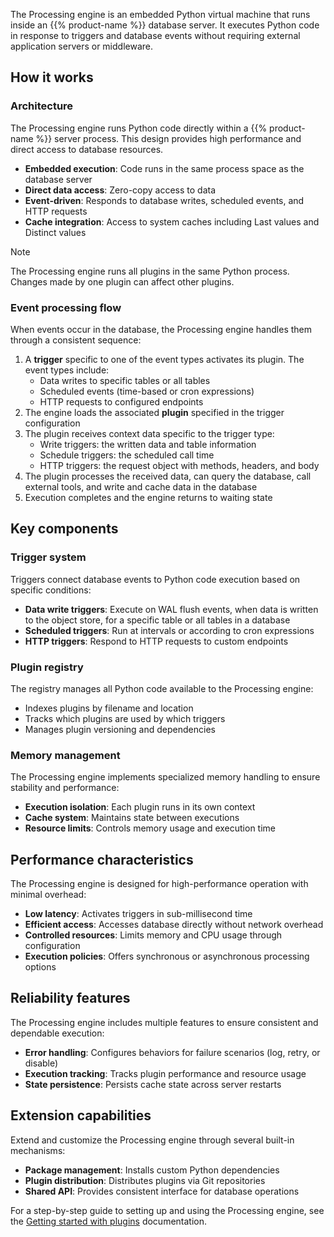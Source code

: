 The Processing engine is an embedded Python virtual machine that runs inside an {{% product-name %}} database server. It executes Python code in response to triggers and database events without requiring external application servers or middleware.

## How it works

### Architecture

The Processing engine runs Python code directly within a {{% product-name %}} server process. This design provides high performance and direct access to database resources.

- **Embedded execution**: Code runs in the same process space as the database server
- **Direct data access**: Zero-copy access to data
- **Event-driven**: Responds to database writes, scheduled events, and HTTP requests
- **Cache integration**: Access to system caches including Last values  and Distinct 
values 

> [!Note]
> The Processing engine runs all plugins in the same Python process. Changes made by one plugin can affect other plugins.

### Event processing flow

When events occur in the database, the Processing engine handles them through a consistent sequence:

1. A **trigger** specific to one of the event types activates its plugin. The event types include:
   - Data writes to specific tables or all tables
   - Scheduled events (time-based or cron expressions)
   - HTTP requests to configured endpoints
2. The engine loads the associated **plugin** specified in the trigger configuration
3. The plugin receives context data specific to the trigger type:
   - Write triggers: the written data and table information
   - Schedule triggers: the scheduled call time
   - HTTP triggers: the request object with methods, headers, and body
4. The plugin processes the received data, can query the database, call external tools, and write and cache data in the database
5. Execution completes and the engine returns to waiting state

## Key components

### Trigger system

Triggers connect database events to Python code execution based on specific conditions:

- **Data write triggers**: Execute on WAL flush events, when data is written to the object store, for a specific table or all tables in a database 
- **Scheduled triggers**: Run at intervals or according to cron expressions
- **HTTP triggers**: Respond to HTTP requests to custom endpoints

### Plugin registry

The registry manages all Python code available to the Processing engine:

- Indexes plugins by filename and location
- Tracks which plugins are used by which triggers
- Manages plugin versioning and dependencies

### Memory management

The Processing engine implements specialized memory handling to ensure stability and performance:

- **Execution isolation**: Each plugin runs in its own context
- **Cache system**: Maintains state between executions
- **Resource limits**: Controls memory usage and execution time

## Performance characteristics

The Processing engine is designed for high-performance operation with minimal overhead:

- **Low latency**: Activates triggers in sub-millisecond time
- **Efficient access**: Accesses database directly without network overhead
- **Controlled resources**: Limits memory and CPU usage through configuration
- **Execution policies**: Offers synchronous or asynchronous processing options

## Reliability features

The Processing engine includes multiple features to ensure consistent and dependable execution:

- **Error handling**: Configures behaviors for failure scenarios (log, retry, or disable)
- **Execution tracking**: Tracks plugin performance and resource usage
- **State persistence**: Persists cache state across server restarts

## Extension capabilities

Extend and customize the Processing engine through several built-in mechanisms:

- **Package management**: Installs custom Python dependencies
- **Plugin distribution**: Distributes plugins via Git repositories
- **Shared API**: Provides consistent interface for database operations

For a step-by-step guide to setting up and using the Processing engine, see the [Getting started with plugins](/influxdb3/core/plugins/) documentation.